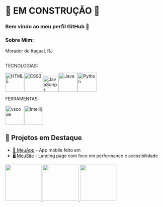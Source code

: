 # 🚧 EM CONSTRUÇÃO 🚧

### Bem vindo ao meu perfil GitHub 👋

### Sobre Mim:
Morador de Itaguaí, RJ


##

TECNOLOGIAS:

<img width="60px" src="https://cdn.jsdelivr.net/gh/devicons/devicon@latest/icons/html5/html5-original-wordmark.svg" title="HTML5" data-canonical-src="https://cdn.jsdelivr.net/gh/devicons/devicon/icons/html5/html5-original-wordmark.svg" style="max-width: 100%;"><img width="60px" src="https://cdn.jsdelivr.net/gh/devicons/devicon@latest/icons/css3/css3-original-wordmark.svg" title="CSS3" data-canonical-src="https://cdn.jsdelivr.net/gh/devicons/devicon/icons/html5/html5-original-wordmark.svg" style="max-width: 100%;"><img width="50px" src="https://cdn.jsdelivr.net/gh/devicons/devicon@latest/icons/javascript/javascript-original.svg" title="JavaScript" data-canonical-src="https://cdn.jsdelivr.net/gh/devicons/devicon/icons/html5/html5-original-wordmark.svg" style="max-width: 100%;"><img width="60px" src="https://cdn.jsdelivr.net/gh/devicons/devicon@latest/icons/java/java-original-wordmark.svg" title="Java" data-canonical-src="https://cdn.jsdelivr.net/gh/devicons/devicon/icons/html5/html5-original-wordmark.svg" style="max-width: 100%;"><img width="60px" src="https://cdn.jsdelivr.net/gh/devicons/devicon@latest/icons/python/python-original-wordmark.svg" title="Python" data-canonical-src="https://cdn.jsdelivr.net/gh/devicons/devicon/icons/html5/html5-original-wordmark.svg" style="max-width: 100%;">

FERRAMENTAS:

<img width="60px" src="https://cdn.jsdelivr.net/gh/devicons/devicon@latest/icons/vscode/vscode-original-wordmark.svg" title="vscode" data-canonical-src="https://cdn.jsdelivr.net/gh/devicons/devicon/icons/html5/html5-original-wordmark.svg" style="max-width: 100%;"><img width="60px" src="https://cdn.jsdelivr.net/gh/devicons/devicon@latest/icons/intellij/intellij-original.svg" title="Intellij" data-canonical-src="https://cdn.jsdelivr.net/gh/devicons/devicon/icons/html5/html5-original-wordmark.svg" style="max-width: 100%;">


## 📌 Projetos em Destaque

- [📱 MeuApp](https://github.com/usuario/meuapp) - App mobile feito em 
- [🖥️ MeuSite](https://github.com/usuario/meusite) - Landing page com foco em performance e acessibilidade


<div>
<a href="https://github.com/amaro-netto">
<img loading="lazy" height="115em" src="https://github-readme-stats.vercel.app/api/top-langs/?username=amaro-netto&layout=compact&langs_count=7&theme=dark"/>
<img loading="lazy" height="115em" src="https://github-readme-streak-stats.herokuapp.com/?user=amaro-netto&theme=dark&hide_border=false"/>
<img loading="lazy" height="115em" src="https://github-readme-stats.vercel.app/api?username=amaro-netto&show_icons=true&theme=dark&include_all_commits=true&count_private=true"/>
</div>
